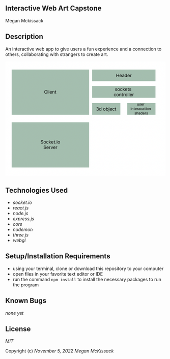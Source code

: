 ## Interactive Web Art Capstone

Megan Mckissack

## Description
An interactive web app to give users a fun experience and a connection to others, collaborating with strangers to create art.

![app diagram](app-diagram.png)

## Technologies Used
- _socket.io_
- _react.js_
- _node.js_
- _express.js_
- _cors_
- _nodemon_
- _three.js_
- _webgl_

## Setup/Installation Requirements
- using your terminal, clone or download this repository to your computer
- open files in your favorite text editor or IDE
- run the command `npm install` to install the necessary packages to run the program

## Known Bugs

_none yet_

## License

_MIT_

Copyright (c) _November 5, 2022_ _Megan McKissack_
